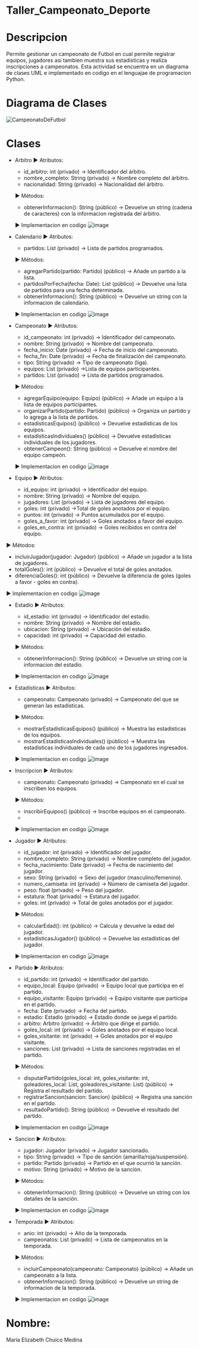 # Taller_Campeonato_Deporte

# Descripcion
Permite gestionar un campeonato de Futbol en cual permite registrar equipos, jugadores asi tambien muestra sus estadisticas y realiza inscripciones a campeonatos. Esta actividad se encuentra en un diagrama de clases UML e implementado en codigo en el lenguajae de programacion Python.
  # Diagrama de Clases
  ![CampeonatoDeFutbol](https://github.com/user-attachments/assets/81a4efbb-8f69-4eb1-9f03-fc45c0714933)

  # Clases 
   * Arbitro
     ► Atributos:
     - id_arbitro: int (privado) -> Identificador del árbitro.
     - nombre_completo: String (privado) -> Nombre completo del árbitro.
     - nacionalidad: String (privado) -> Nacionalidad del árbitro.

     ► Métodos:
     + obtenerInformacion(): String (público) -> Devuelve un string (cadena de caracteres) con la informacion registrada del árbitro.

     ► Implementacion en codigo
     ![image](https://github.com/user-attachments/assets/c528386e-b403-4bc3-a94d-701169768145)
       
   * Calendario
     ► Atributos:
     - partidos: List<Partido> (privado) -> Lista de partidos programados.
       
     ► Métodos:
     + agregarPartido(partido: Partido) (público) -> Añade un partido a la lista.
     + partidosPorFecha(fecha: Date): List<Partido> (público) -> Devuelve una lista de partidos para una fecha determinada.
     + obtenerInformacion(): String (público) -> Devuelve un string con la informacion de calendario.
  
     ► Implementacion en codigo
     ![image](https://github.com/user-attachments/assets/e46fd54a-14a3-4502-a3a9-0e3f0edc610c)

  * Campeonato
    ► Atributos:
    - id_campeonato: int (privado) -> Identificador del campeonato.
    - nombre: String (privado) -> Nombre del campeonato.
    - fecha_inicio: Date (privado) -> Fecha de inicio del campeonato.
    - fecha_fin: Date (privado) -> Fecha de finalización del campeonato.
    - tipo: String (privado) -> Tipo de campeonato (liga).
    - equipos: List<Equipo> (privado) ->Lista de equipos participantes.
    - partidos: List<Partido> (privado) -> Lista de partidos programados.
      
    ► Métodos:
     + agregarEquipo(equipo: Equipo) (público) -> Añade un equipo a la lista de equipos participantes.
     + organizarPartido(partido: Partido) (público) -> Organiza un partido y lo agrega a la lista de partidos.
     + estadisticasEquipos() (público) -> Devuelve estadísticas de los equipos.
     + estadisticasIndividuales() (público) -> Devuelve estadísticas individuales de los jugadores.
     + obtenerCampeon(): String (público) -> Devuelve el nombre del equipo campeón.

     ► Implementacion en codigo
    ![image](https://github.com/user-attachments/assets/fe14e4cc-c88f-4151-8f2d-5cbaab1647b2)

 * Equipo
   ► Atributos:
   - id_equipo: int (privado) -> Identificador del equipo.
   - nombre: String (privado) -> Nombre del equipo.
   - jugadores: List<Jugador> (privado) -> Lista de jugadores del equipo.
   - goles: int (privado) ->Total de goles anotados por el equipo.
   - puntos: int (privado) -> Puntos acumulados por el equipo.
   - goles_a_favor: int (privado) -> Goles anotados a favor del equipo.
   - goles_en_contra: int (privado) -> Goles recibidos en contra del equipo.
     
  ► Métodos:
   + incluirJugador(jugador: Jugador) (público) -> Añade un jugador a la lista de jugadores.
   + totalGoles(): int (público) -> Devuelve el total de goles anotados.
   + diferenciaGoles(): int (público) -> Devuelve la diferencia de goles (goles a favor - goles en contra).

  ► Implementacion en codigo
    ![image](https://github.com/user-attachments/assets/a6387761-546a-4617-957e-7b5d342eb1fd)

 * Estadio
   ► Atributos:
   - id_estadio: int (privado) -> Identificador del estadio.
   - nombre: String (privado) -> Nombre del estadio.
   - ubicacion: String (privado) -> Ubicación del estadio.
   - capacidad: int (privado) -> Capacidad del estadio.
     
   ► Métodos:
   + obtenerInformacion(): String (público) -> Devuelve un string con la informacion del estadio. 
   
   ► Implementacion en codigo
   ![image](https://github.com/user-attachments/assets/2bde5860-8320-419f-8ea7-d8ffe15017b4)
   
 * Estadisticas
   ► Atributos:
   - campeonato: Campeonato (privado) -> Campeonato del que se generan las estadísticas.
     
   ► Métodos:
   + mostrarEstadisticasEquipos() (público) -> Muestra las estadísticas de los equipos.
   + mostrarEstadisticasIndividuales() (público) -> Muestra las estadísticas individuales de cada uno de los jugadores ingresados.
     
   ► Implementacion en codigo
   ![image](https://github.com/user-attachments/assets/0be8674d-b200-4c21-b75f-dc5e750a7ace)
  
 * Inscripcion
   ► Atributos:
   - campeonato: Campeonato (privado) -> Campeonato en el cual se inscriben los equipos.
   
   ► Métodos:
   + inscribirEquipos() (público) -> Inscribe equipos en el campeonato.
   + 
   ► Implementacion en codigo
   ![image](https://github.com/user-attachments/assets/c5ddd70d-9351-4d46-bde9-b2e0af9d0855)
  
 * Jugador
   ► Atributos:
   - id_jugador: int (privado) -> Identificador del jugador.
   - nombre_completo: String (privado) -> Nombre completo del jugador.
   - fecha_nacimiento: Date (privado) -> Fecha de nacimiento del jugador.
   - sexo: String (privado) -> Sexo del jugador (masculino/femenino).
   - numero_camiseta: int (privado) -> Número de camiseta del jugador.
   - peso: float (privado) -> Peso del jugador.
   - estatura: float (privado) -> Estatura del jugador.
   - goles: int (privado) -> Total de goles anotados por el jugador.
     
   ► Métodos:
   + calcularEdad(): int (público) -> Calcula y devuelve la edad del jugador.
   + estadisticasJugador() (público) -> Devuelve las estadísticas del jugador.

   ► Implementacion en codigo
   ![image](https://github.com/user-attachments/assets/390ede32-2411-4d55-8c88-d43f0843d383)
      
 * Partido
   ► Atributos:
   - id_partido: int (privado) -> Identificador del partido.
   - equipo_local: Equipo (privado) -> Equipo local que participa en el partido.
   - equipo_visitante: Equipo (privado) -> Equipo visitante que participa en el partido.
   - fecha: Date (privado) -> Fecha del partido.
   - estadio: Estadio (privado) -> Estadio donde se juega el partido.
   - arbitro: Arbitro (privado) -> Árbitro que dirige el partido.
   - goles_local: int (privado) -> Goles anotados por el equipo local.
   - goles_visitante: int (privado) -> Goles anotados por el equipo visitante.
   - sanciones: List<Sancion> (privado) -> Lista de sanciones registradas en el partido.
     
   ► Métodos:
   + disputarPartido(goles_local: int, goles_visitante: int, goleadores_local: List<Jugador>, goleadores_visitante: List<Jugador>)
     (público) -> Registra el resultado del partido.
   + registrarSancion(sancion: Sancion) (público) -> Registra una sanción en el partido.
   + resultadoPartido(): String (público) -> Devuelve el resultado del partido.
  
   ► Implementacion en codigo
   ![image](https://github.com/user-attachments/assets/35d09d56-f1fb-42cc-9866-006695cad335)
     
 * Sancion
   ► Atributos:
   - jugador: Jugador (privado) -> Jugador sancionado.
   - tipo: String (privado) -> Tipo de sanción (amarilla/roja/suspensión).
   - partido: Partido (privado) -> Partido en el que ocurrió la sanción.
   - motivo: String (privado) -> Motivo de la sanción.
   
   ► Métodos:
   + obtenerInformacion(): String (público) -> Devuelve un string con los detalles de la sanción.

   ► Implementacion en codigo
   ![image](https://github.com/user-attachments/assets/059deca7-0ae1-4418-bcd7-48902563aac8)
  
 * Temporada
   ► Atributos:
   - anio: int (privado) -> Año de la temporada.
   - campeonatos: List<Campeonato> (privado) -> Lista de campeonatos en la temporada.
   
   ► Métodos:
   + incluirCampeonato(campeonato: Campeonato) (público) -> Añade un campeonato a la lista.
   + obtenerInformacion(): String (público) -> Devuelve un string de informacion de la temporada.

   ► Implementacion en codigo
   ![image](https://github.com/user-attachments/assets/8cc75dde-72bc-46f5-b35a-688640f18921)

     
# Nombre:
 Maria Elizabeth Chuico Medina
